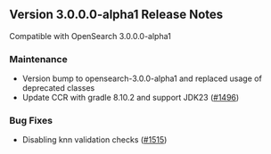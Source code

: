 ## Version 3.0.0.0-alpha1 Release Notes

Compatible with OpenSearch 3.0.0.0-alpha1

### Maintenance
* Version bump to opensearch-3.0.0-alpha1 and replaced usage of deprecated classes
* Update CCR with gradle 8.10.2 and support JDK23 ([#1496](https://github.com/opensearch-project/cross-cluster-replication/pull/1496))

### Bug Fixes
* Disabling knn validation checks ([#1515](https://github.com/opensearch-project/cross-cluster-replication/pull/1515))



